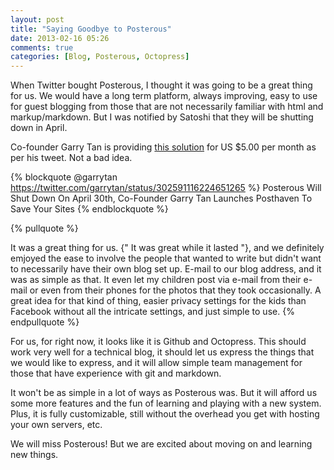 ```yaml
---
layout: post
title: "Saying Goodbye to Posterous"
date: 2013-02-16 05:26
comments: true
categories: [Blog, Posterous, Octopress]
---
```

When Twitter bought Posterous, I thought it was going to be a great
thing for us.  We would have a long term platform, always improving,
easy to use for guest blogging from those that are not necessarily
familiar with html and markup/markdown.  But I was notified by Satoshi
that they will be shutting down in April.

<!-- more -->
Co-founder Garry Tan is providing [this solution](http://posthaven.com) for US $5.00 per month as per his tweet.  Not a bad idea.

{% blockquote @garrytan https://twitter.com/garrytan/status/302591116224651265 %}
Posterous Will Shut Down On April 30th, Co-Founder Garry Tan Launches Posthaven To Save Your Sites
{% endblockquote %}


{% pullquote %}

It was a great thing for us.  {" It was great while it lasted "}, and we
definitely emjoyed the ease to involve the people that wanted to write
but didn't want to necessarily have their own blog set up.  E-mail to
our blog address, and it was as simple as that. It even let my children
post via e-mail from their e-mail or even from their phones for the
photos that they took occasionally.  A great idea for that kind of
thing, easier privacy settings for the kids than Facebook without all the
intricate settings, and just simple to use.
{% endpullquote %}

For us, for right now, it looks like it is Github and Octopress.  This
should work very well for a technical blog, it should let us express the
things that we would like to express, and it will allow simple team
management for those that have experience with git and markdown.

It won't be as simple in a lot of ways as Posterous was.  But it will
afford us some more features and the fun of learning and playing with a
new system.  Plus, it is fully customizable, still without the overhead
you get with hosting your own servers, etc.

We will miss Posterous!  But we are excited about moving on and learning
new things.
